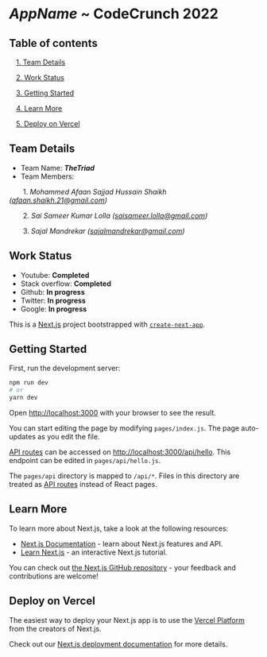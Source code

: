 # _AppName_ ~ CodeCrunch 2022

## Table of contents

&emsp;[1. Team Details](#team-details)

&emsp;[2. Work Status](#work-status)

&emsp;[3. Getting Started](#getting-started)

&emsp;[4. Learn More](#learn-more)

&emsp;[5. Deploy on Vercel](#deploy-on-vercel)

## Team Details

-   Team Name: **_TheTriad_**
-   Team Members:

&emsp;&emsp;1. _Mohammed Afaan Sajjad Hussain Shaikh (afaan.shaikh.21@gmail.com)_

&emsp;&emsp;2. _Sai Sameer Kumar Lolla (saisameer.lolla@gmail.com)_

&emsp;&emsp;3. _Sajal Mandrekar (sajalmandrekar@gmail.com)_

## Work Status

-   Youtube: **Completed**
-   Stack overflow: **Completed**
-   Github: **In progress**
-   Twitter: **In progress**
-   Google: **In progress**

This is a [Next.js](https://nextjs.org/) project bootstrapped with [`create-next-app`](https://github.com/vercel/next.js/tree/canary/packages/create-next-app).

## Getting Started

First, run the development server:

```bash
npm run dev
# or
yarn dev
```

Open [http://localhost:3000](http://localhost:3000) with your browser to see the result.

You can start editing the page by modifying `pages/index.js`. The page auto-updates as you edit the file.

[API routes](https://nextjs.org/docs/api-routes/introduction) can be accessed on [http://localhost:3000/api/hello](http://localhost:3000/api/hello). This endpoint can be edited in `pages/api/hello.js`.

The `pages/api` directory is mapped to `/api/*`. Files in this directory are treated as [API routes](https://nextjs.org/docs/api-routes/introduction) instead of React pages.

## Learn More

To learn more about Next.js, take a look at the following resources:

-   [Next.js Documentation](https://nextjs.org/docs) - learn about Next.js features and API.
-   [Learn Next.js](https://nextjs.org/learn) - an interactive Next.js tutorial.

You can check out [the Next.js GitHub repository](https://github.com/vercel/next.js/) - your feedback and contributions are welcome!

## Deploy on Vercel

The easiest way to deploy your Next.js app is to use the [Vercel Platform](https://vercel.com/new?utm_medium=default-template&filter=next.js&utm_source=create-next-app&utm_campaign=create-next-app-readme) from the creators of Next.js.

Check out our [Next.js deployment documentation](https://nextjs.org/docs/deployment) for more details.
